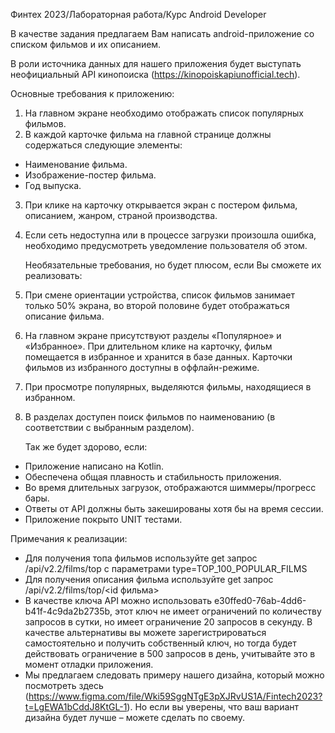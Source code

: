 Финтех 2023/Лабораторная работа/Курс Android Developer

В качестве задания предлагаем Вам написать android-приложение со списком фильмов и их описанием.

В роли источника данных для нашего приложения будет выступать неофициальный API кинопоиска (https://kinopoiskapiunofficial.tech).

Основные требования к приложению:
1. На главном экране необходимо отображать список популярных фильмов.
2. В каждой карточке фильма на главной странице должны содержаться следующие элементы:
* Наименование фильма.
* Изображение-постер фильма.
* Год выпуска.
3. При клике на карточку открывается экран с постером фильма, описанием, жанром, страной производства.
4. Если сеть недоступна или в процессе загрузки произошла ошибка, необходимо предусмотреть уведомление пользователя об этом.

   Необязательные требования, но будет плюсом, если Вы сможете их реализовать:
5. При смене ориентации устройства, список фильмов занимает только 50% экрана, во второй половине будет отображаться описание фильма.
6. На главном экране присутствуют разделы «Популярное» и «Избранное». При длительном клике на карточку, фильм помещается в избранное и хранится в базе данных. Карточки фильмов из избранного доступны в оффлайн-режиме.
7. При просмотре популярных, выделяются фильмы, находящиеся в избранном.
8. В разделах доступен поиск фильмов по наименованию (в соответствии с выбранным разделом).

   Так же будет здорово, если:
* Приложение написано на Kotlin.
* Обеспечена общая плавность и стабильность приложения.
* Во время длительных загрузок, отображаются шиммеры/прогресс бары.
* Ответы от API должны быть закешированы хотя бы на время сессии.
* Приложение покрыто UNIT тестами.

Примечания к реализации:
* Для получения топа фильмов используйте get запрос /api/v2.2/films/top с параметрами type=TOP_100_POPULAR_FILMS
* Для получения описания фильма используйте get запрос /api/v2.2/films/top/<id фильма>
* В качестве ключа API можно использовать e30ffed0-76ab-4dd6-b41f-4c9da2b2735b, этот ключ не имеет ограничений по количеству запросов в сутки, но имеет ограничение 20 запросов в секунду. В качестве альтернативы вы можете зарегистрироваться самостоятельно и получить собственный ключ, но тогда будет действовать ограничение в 500 запросов в день, учитывайте это в момент отладки приложения.
* Мы предлагаем следовать примеру нашего дизайна, который можно посмотреть здесь (https://www.figma.com/file/Wki59SggNTgE3pXJRvUS1A/Fintech2023?t=LgEWA1bCddJ8KtGL-1). Но если вы уверены, что ваш вариант дизайна будет лучше – можете сделать по своему.